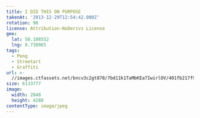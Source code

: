 ```yaml
---
title: I DID THIS ON PURPOSE
takenAt: '2013-12-29T12:54:42.000Z'
rotation: 90
license: Attribution-NoDerivs License
geo:
  lat: 50.108552
  lng: 8.730965
tags:
  - Peng
  - Streetart
  - Graffiti
url: >-
  //images.ctfassets.net/bncv3c2gt878/7bd11k1TaMbKEa7IwirlOV/401fb217f9a210bdf790c9f10edb5762/i-did-this-on-purpose_11625297833_o
size: 6133777
image:
  width: 2848
  height: 4288
contentType: image/jpeg
---
```


